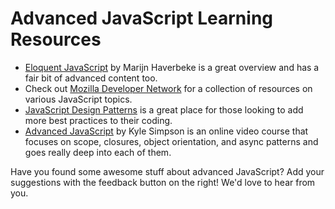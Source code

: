 <!--
{
"name" : "advancedjs-resources",
"version" : "0.0.1",
"title" : "Next Steps for Advanced JavaScript Learning",
"description" : "This module provides links to additional JavaScript learning resources.",
"freshnessDate" : 2015-07-16,
"license" : "Creative Commons Attribution 4.0 International"
}
-->



<!-- @section -->

# Advanced JavaScript Learning Resources

* [Eloquent JavaScript](http://eloquentjavascript.net) by Marijn Haverbeke is a great overview and has a fair bit of advanced content too.
* Check out [Mozilla Developer Network](https://developer.mozilla.org/en-US/docs/Web/JavaScript) for a collection of resources on various JavaScript topics.
* [JavaScript Design Patterns](http://www.addyosmani.com/resources/essentialjsdesignpatterns/book/) is a great place for those looking to add more best practices to their coding.
* [Advanced JavaScript](http://www.pluralsight.com/courses/advanced-javascript) by Kyle Simpson is an online video course that focuses on scope, closures, object orientation, and async patterns and goes really deep into each of them.

Have you found some awesome stuff about advanced JavaScript? Add your suggestions with the feedback button on the right! We'd love to hear from you.
